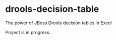 # drools-decision-table
The power of JBoss Drools decision tables in Excel

Project is in progress.
